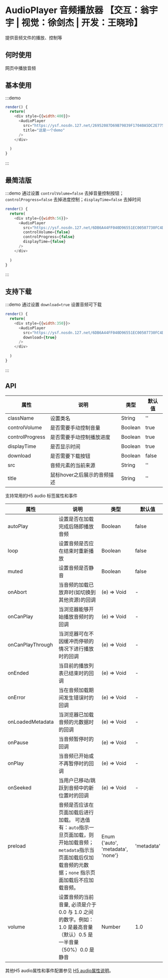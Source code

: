 # AudioPlayer 音频播放器 【交互：翁宇宇 | 视觉：徐剑杰 | 开发：王晓玲】

提供音频文件的播放、控制等

## 何时使用

网页中播放音频

## 基本使用

:::demo 

```js
render() {
  return(
    <div style={{width:400}}>
      <AudioPlayer
        src="https://ysf.nosdn.127.net/26952087D69B79839F17040A5DC2E775.wav"
        title="这是一个demo"
      />
    </div>
    
  )
}
```
:::

## 最简洁版
:::demo 通过设置 `controlVolume=false` 去掉音量控制按钮；`controlProgress=false` 去掉进度控制；`displayTime=false` 去掉时间

```js
render() {
  return(
    <div style={{width:56}}>
      <AudioPlayer
        src="https://ysf.nosdn.127.net/6DB6A44FF040D96551EC00507730FC4D.wav"
        controlVolume={false}
        controlProgress={false}
        displayTime={false}
      />
    </div>
    
  )
}
```
:::

## 支持下载
:::demo 通过设置 `download=true` 设置音频可下载

```js
render() {
  return(
    <div style={{width:350}}>
      <AudioPlayer
        src="https://ysf.nosdn.127.net/6DB6A44FF040D96551EC00507730FC4D.wav"
        download={true}
      />
    </div>
    
  )
}
```
:::

## API
| 属性      | 说明    | 类型      | 默认值   |
|---------- |-------- |----------   |-------- |
| className | 设置类名 | String | '' |
| controlVolume | 是否需要手动控制音量 | Boolean | true |
| controlProgress | 是否需要手动控制播放进度 | Boolean | true |
| displayTime | 是否显示时间 | Boolean | true |
| download | 是否需要下载按钮 | Boolean | false |
| src |  音频元素的当前来源 | String | '' |
| title   | 鼠标hover之后展示的音频描述 | String | '' |

支持常用的H5 audio 标签属性和事件

| 属性      | 说明    | 类型      | 默认值   |
|---------- |-------- |----------   |-------- |
| autoPlay | 设置是否在加载完成后随即播放音频 | Boolean | false |
| loop | 设置音频是否应在结束时重新播放 | Boolean | false |
| muted | 设置音频是否静音 | Boolean | false |
| onAbort  | 当音频的加载已放弃时(如切换到其他资源)的回调  | 	(e) => Void  |  -  |
| onCanPlay  | 当浏览器能够开始播放音频时的回调    | 	(e) => Void   |  -  |
| onCanPlayThrough  | 当浏览器可在不因缓冲而停顿的情况下进行播放时的回调    | 	(e) => Void  | - |
| onEnded  | 当目前的播放列表已结束时的回调  | 	(e) => Void    |  -  |
| onError  | 当在音频加载期间发生错误时的回调    | 	(e) => Void   | - |
| onLoadedMetadata     | 当浏览器已加载音频的元数据时的回调   | 	(e) => Void  |   -   |
| onPause  | 当音频暂停时的回调  | 	(e) => Void   |  -  |
| onPlay  | 当音频已开始或不再暂停时的回调   |	(e) => Void   |  -  |
| onSeeked  | 当用户已移动/跳跃到音频中的新位置时的回调   | 	(e) => Void   | -  |
| preload  | 音频是否应该在页面加载后进行加载。 可选值有：`auto`指示一旦页面加载，则开始加载音频；`metadata`指示当页面加载后仅加载音频的元数据；`none` 指示页面加载后不应加载音频。 | Enum {'auto', 'metadata', 'none'} | 'metadata' |
| volume  | 设置音频的当前音量, 必须是介于 0.0 与 1.0 之间的数字。例如：1.0 是最高音量（默认）0.5 是一半音量 （50%）0.0 是静音  | Number |  1.0  |

其他H5 audio属性和事件配置参见 [H5 audio属性说明](http://www.w3school.com.cn/jsref/dom_obj_audio.asp)。
